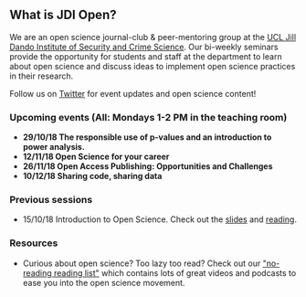 ## What is JDI Open?

We are an open science journal-club & peer-mentoring group at the [UCL Jill Dando Institute of Security and Crime Science](http://www.ucl.ac.uk/jill-dando-institute). Our bi-weekly seminars provide the opportunity for students and staff at the department to learn about open science and discuss ideas to implement open science practices in their research.

Follow us on [Twitter](https://twitter.com/JDI_Open) for event updates and open science content! 

### Upcoming events (All: Mondays 1-2 PM in the teaching room)
- **29/10/18 The responsible use of p-values and an introduction to power analysis.** 
- **12/11/18 Open Science for your career**
- **26/11/18 Open Access Publishing: Opportunities and Challenges**
- **10/12/18 Sharing code, sharing data**

### Previous sessions
- 15/10/18 Introduction to Open Science. Check out the [slides](jdiopen.github.io/introduction_slides.pptx) and [reading](https://psyarxiv.com/ak6jr).

### Resources
- Curious about open science? Too lazy too read? Check out our ["no-reading reading list"](https://jdiopen.github.io/noreading.pdf) which contains lots of great videos and podcasts to ease you into the open science movement. 
